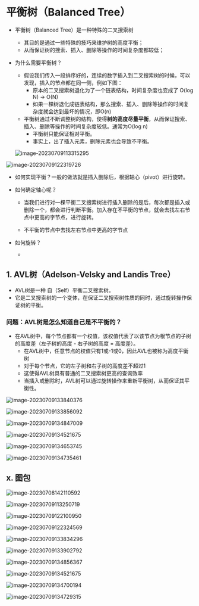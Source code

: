 # 平衡树（Balanced Tree）

+ 平衡树（Balanced Tree）是一种特殊的二叉搜索树
  + 其目的是通过一些特殊的技巧来维护树的高度平衡；
  + 从而保证树的搜索、插入、删除等操作的时间复杂度都较低；
  
+ 为什么需要平衡树？ 

  + 假设我们传入一段排序好的，连续的数字插入到二叉搜索树的时候，可以发现，插入的节点都在同一侧，例如下图：
    + 原本的二叉搜索树退化为了一个链表结构，时间复杂度也变成了 O(log N) -> O(N)
    + 如果一棵树退化成链表结构，那么搜索、插入、删除等操作的时间复杂度就会达到最坏的情况，即O(n)
  + 平衡树通过不断调整树的结构，使得**树的高度尽量平衡**，从而保证搜索、插入、删除等操作的时间复杂度较低。通常为O(log n)
    + 平衡树只能保证相对平衡。
    + 事实上，出了插入元素，删除元素也会导致不平衡。

  ![image-20230709113315295](平衡树.assets/image-20230709113315295.png)

![image-20230709122319726](平衡树.assets/image-20230709122319726.png)

+ 如何实现平衡？一般的做法就是插入删除后，根据轴心（pivot）进行旋转。

+ 如何确定轴心呢？

  + 当我们进行对一棵平衡二叉搜索树进行插入删除的是后，每次都是插入或删除一个，都会进行判断平衡。加入存在不平衡的节点，就会去找左右节点中更高的字节点，进行旋转。

  + 不平衡的节点中去找左右节点中更高的字节点

+ 如何旋转？

  + 

## 1. AVL树（Adelson-Velsky and Landis Tree）

+ AVL树是一种 自（Self）平衡二叉搜索树。
+ 它是二叉搜索树的一个变体，在保证二叉搜索树性质的同时，通过旋转操作保证树的平衡。 

### 问题：AVL树是怎么知道自己是不平衡的？

+ 在AVL树中，每个节点都有一个权值，该权值代表了以该节点为根节点的子树的高度差（左子树的高度 - 右子树的高度 = 高度差）。
  + 在AVL树中，任意节点的权值只有1或-1或0，因此AVL也被称为高度平衡树
  + 对于每个节点，它的左子树和右子树的高度差不超过1
  + 这使得AVL树具有普通的二叉搜索树更高的查询效率
  + 当插入或删除时，AVL树可以通过旋转操作来重新平衡树，从而保证其平衡性。

![image-20230709133840376](平衡树.assets/image-20230709133840376.png)

![image-20230709133856092](平衡树.assets/image-20230709133856092.png)

![image-20230709134847009](平衡树.assets/image-20230709134847009.png)

![image-20230709134521675](平衡树.assets/image-20230709134521675.png)

![image-20230709134653745](平衡树.assets/image-20230709134653745.png)

![image-20230709134735461](平衡树.assets/image-20230709134735461.png)





























## x. 图包

![image-20230708142110592](平衡树.assets/image-20230708142110592.png)

![image-20230709113250719](平衡树.assets/image-20230709113250719.png)

![image-20230709122100950](平衡树.assets/image-20230709122100950.png)

![image-20230709122324569](平衡树.assets/image-20230709122324569.png)

![image-20230709133834296](平衡树.assets/image-20230709133834296.png)

![image-20230709133902792](平衡树.assets/image-20230709133902792.png)

![image-20230709134856367](平衡树.assets/image-20230709134856367.png)

![image-20230709134521675](平衡树.assets/image-20230709134521675.png)

![image-20230709134700194](平衡树.assets/image-20230709134700194.png)

![image-20230709134729315](平衡树.assets/image-20230709134729315.png)









